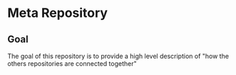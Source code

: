 Meta Repository
==
Goal
-
The goal of this repository is to provide a high level description of "how the others repositories are connected together"
